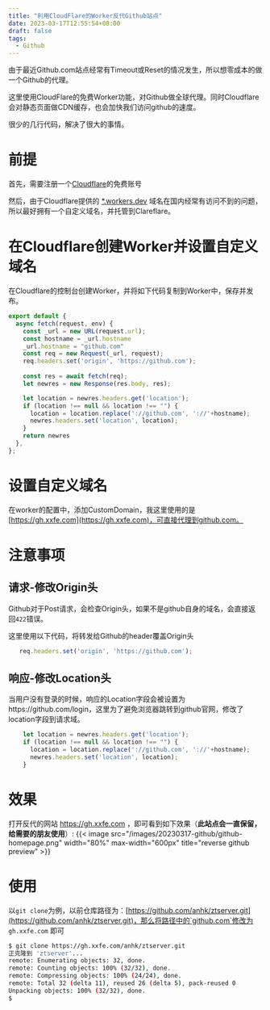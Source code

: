 ```yaml
---
title: "利用CloudFlare的Worker反代Github站点"
date: 2023-03-17T12:55:54+08:00
draft: false
tags:
  - Github
---
```

由于最近Github.com站点经常有Timeout或Reset的情况发生，所以想零成本的做一个Github的代理。

这里使用CloudFlare的免费Worker功能，对Github做全球代理。同时Cloudflare会对静态页面做CDN缓存，也会加快我们访问github的速度。

很少的几行代码，解决了很大的事情。

<!--more-->

# 前提

首先，需要注册一个[Cloudflare](https://www.cloudflare-cn.com/)的免费账号

然后，由于Cloudflare提供的 [*.workers.dev](https://github-proxy.xxfe.workers.dev/) 域名在国内经常有访问不到的问题，所以最好拥有一个自定义域名，并托管到Clareflare。


# 在Cloudflare创建Worker并设置自定义域名

在Cloudflare的控制台创建Worker，并将如下代码复制到Worker中，保存并发布。

```javascript
export default {
  async fetch(request, env) {
    const _url = new URL(request.url);
    const hostname = _url.hostname
    _url.hostname = "github.com"
    const req = new Request(_url, request);
    req.headers.set('origin', 'https://github.com');
    
    const res = await fetch(req);
    let newres = new Response(res.body, res);

    let location = newres.headers.get('location');
    if (location !== null && location !== "") {
      location = location.replace('://github.com', '://'+hostname);
      newres.headers.set('location', location);
    }
    return newres 
  },
};
```

# 设置自定义域名

在worker的配置中，添加CustomDomain，我这里使用的是 [https://gh.xxfe.com](https://gh.xxfe.com)，可直接代理到github.com。


# 注意事项

## 请求-修改Origin头

Github对于Post请求，会检查Origin头，如果不是github自身的域名，会直接返回`422`错误。

这里使用以下代码，将转发给Github的header覆盖Origin头

```javascript
   req.headers.set('origin', 'https://github.com');
```

## 响应-修改Location头

当用户没有登录的时候，响应的Location字段会被设置为https://github.com/login，这里为了避免浏览器跳转到github官网，修改了location字段到请求域。

```javascript
    let location = newres.headers.get('location');
    if (location !== null && location !== "") {
      location = location.replace('://github.com', '://'+hostname);
      newres.headers.set('location', location);
    }
```

# 效果

打开反代的网站 https://gh.xxfe.com ，即可看到如下效果（**此站点会一直保留，给需要的朋友使用**）:
{{< image src="/images/20230317-github/github-homepage.png" width="80%" max-width="600px" title="reverse github preview" >}}


# 使用

以`git clone`为例，以前仓库路径为：[https://github.com/anhk/ztserver.git](https://github.com/anhk/ztserver.git)，那么将路径中的`github.com`修改为 `gh.xxfe.com` 即可

```bash
$ git clone https://gh.xxfe.com/anhk/ztserver.git
正克隆到 'ztserver'...
remote: Enumerating objects: 32, done.
remote: Counting objects: 100% (32/32), done.
remote: Compressing objects: 100% (24/24), done.
remote: Total 32 (delta 11), reused 26 (delta 5), pack-reused 0
Unpacking objects: 100% (32/32), done.
$
```
